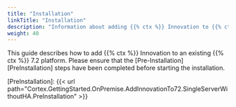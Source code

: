 ```yaml
---
title: "Installation"
linkTitle: "Installation"
description: "Information about adding {{% ctx %}} Innovation to {{% ctx %}} 7.2 on a single on-premise server without high availability (HA)."
weight: 40
---
```


This guide describes how to add {{% ctx %}} Innovation to an existing {{% ctx %}} 7.2 platform. Please ensure that the [Pre-Installation][PreInstallation] steps have been completed before starting the installation.

[PreInstallation]: {{< url path="Cortex.GettingStarted.OnPremise.AddInnovationTo72.SingleServerWithoutHA.PreInstallation" >}}
